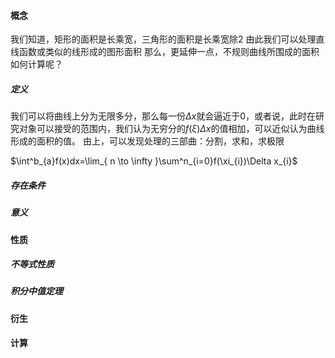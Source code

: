 #### 概念
我们知道，矩形的面积是长乘宽，三角形的面积是长乘宽除2
由此我们可以处理直线函数或类似的线形成的图形面积
那么，更延伸一点，不规则曲线所围成的面积如何计算呢？
##### 定义
我们可以将曲线上分为无限多分，那么每一份$\Delta x$就会逼近于0，或者说，此时在研究对象可以接受的范围内，我们认为无穷分的$f(\xi)\Delta x$的值相加，可以近似认为曲线形成的面积的值。
由上，可以发现处理的三部曲：分割，求和，求极限

$\int^b_{a}f(x)dx=\lim_{ n \to \infty }\sum^n_{i=0}f(\xi_{i})\Delta x_{i}$
##### 存在条件

##### 意义

#### 性质
##### 不等式性质

##### 积分中值定理



#### 衍生

#### 计算